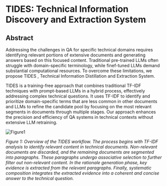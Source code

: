 # TIDES: Technical Information Discovery and Extraction System

## Abstract
Addressing the challenges in QA for specific technical domains requires identifying relevant portions of extensive documents and generating answers based on this focused content. Traditional pre-trained LLMs often struggle with domain-specific terminology, while finef-tuned LLMs demand substantial computational resources. To overcome these limitations, we propose TIDES , Technical Information Distillation and Extraction System.

TIDES is a training-free approach that combines traditional TF-IDF techniques with prompt-based LLMs in a hybrid process, effectively addressing complex technical questions. It uses TF-IDF to identify and prioritize domain-specific terms that are less common in other documents and LLMs to refine the candidate pool by focusing on the most relevant segments in documents through multiple stages. Our approach enhances the precision and efficiency of QA systems in technical contexts without extensive LLM retraining.



![Figure1](figure1.png)

*Figure 1: Overview of the TIDES workflow. The process begins with TF-IDF analysis to identify relevant content in technical documents. Non-relevant documents are discarded, and the remaining documents are segmented into paragraphs. These paragraphs undergo associative selection to further filter out non-relevant content. In the rationale generation phase, key evidence is extracted from the relevant paragraphs. Finally, systematic composition integrates the extracted evidence into a coherent and concise answer to the technical question.*
